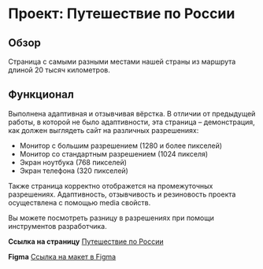 # Проект: Путешествие по России

## Обзор
Страница с самыми разными местами нашей страны из маршрута длиной 20 тысяч километров.

## Функционал
Выполнена адаптивная и отзывчивая вёрстка. В отличии от предыдущей работы, в которой не было адаптивности, эта страница – демонстрация, как должен выглядеть сайт на различных разрешениях:
* Монитор с большим разрешением (1280 и более пикселей)
* Монитор со стандартным разрешением (1024 пикселя)
* Экран ноутбука (768 пикселей)
* Экран телефона (320 пикселей)

Также страница корректно отображется на промежуточных разрешениях. Адаптивность, отзывчивость и резиновость проекта осуществлена с помощью media свойств.

Вы можете посмотреть разницу в разрешениях при помощи инструментов разработчика.

**Ссылка на страницу** [Путешествие по России](https://romnyer.github.io/russian-travel/)

**Figma** [Ссылка на макет в Figma](https://www.figma.com/file/5S2WSbEFL6awjVWJ0NWL8Q/Sprint-3_-Russia-_-desktop-mobile?node-id=28503%3A0)
